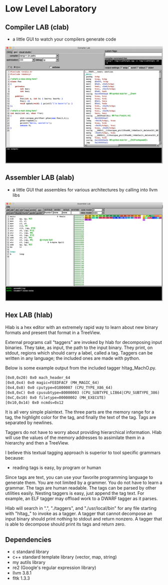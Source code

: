 # Low Level Laboratory

## Compiler LAB (clab)
* a little GUI to watch your compilers generate code

![](./screenshots/clab.png)

## Assembler LAB (alab)
* a little GUI that assembles for various architectures by calling into llvm libs

![](./screenshots/alab.png)

## Hex LAB (hlab)
Hlab is a hex editor with an extremely rapid way to learn about new binary formats and present that format in a TreeView. 

External programs call "taggers" are invoked by hlab for decomposing input binaries. They take, as input, the path to the input binary. They print, on stdout, regions which should carry a label, called a tag.
Taggers can be written in any language; the included ones are made with python.

Below is some example output from the included tagger hltag_MachO.py.
```
[0x0,0x20) 0x0 mach_header_64
[0x0,0x4) 0x0 magic=FEEDFACF (MH_MAGIC_64)
[0x4,0x8) 0x0 cputype=01000007 (CPU_TYPE_X86_64)
[0x8,0xC) 0x0 cpusubtype=80000003 (CPU_SUBTYPE_LIB64|CPU_SUBTYPE_386)
[0xC,0x10) 0x0 filetype=00000002 (MH_EXECUTE)
[0x10,0x14) 0x0 ncmds=0x12
```

It is all very simple plaintext. The three parts are the memory range for a tag, the highlight color for the tag, and finally the text of the tag. Tags are separated by newlines.

Taggers do not have to worry about providing hierarchical information. Hlab will use the values of the memory addresses to assimilate them in a hierarchy and then a TreeView.

I believe this textual tagging approach is superior to tool specific grammars because:
* reading tags is easy, by program or human

Since tags are text, you can use your favorite programming language to generate them. You are not limited by a grammer. You do not have to learn a grammar. The tags are human readable. The tags can be parsed by other utilities easily. Nesting taggers is easy, just append the tag text. For example, an ELF tagger may offload work to a DWARF tagger as it parses.

Hlab will search in ".", "./taggers", and "./usr/local/bin" for any file starting with "hltag_" to invoke as a tagger. A tagger that cannot decompose an input binary should print nothing to stdout and return nonzero. A tagger that is able to decompose should print its tags and return zero.

## Dependencies
* c standard library
* c++ standard template library (vector, map, string)
* my autils library
* re2 (Google's regular expression library)
* llvm 3.8.1
* fltk 1.3.3
